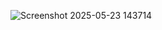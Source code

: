 
![Screenshot 2025-05-23 143714](https://github.com/user-attachments/assets/62043301-ebe3-4b2c-b99a-73910968b738)
